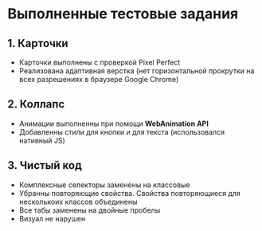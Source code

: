 #  Выполненные тестовые задания

## 1. Карточки

- Карточки выполнены с проверкой Pixel Perfect
- Реализована адаптивная верстка (нет горизонтальной прокрутки на всех разрешениях в браузере Google Chrome)

## 2. Коллапс

- Анимации выполненны при помощи __WebAnimation API__
- Добавленны стили для кнопки и для текста (использовался нативный JS)

## 3. Чистый код

- Комплексные селекторы заменены на классовые
- Убранны повторяющие свойства. Cвойства повторяющиеся для несколькоих классов объединены
- Все табы заменены на двойные пробелы
- Визуал не нарушен